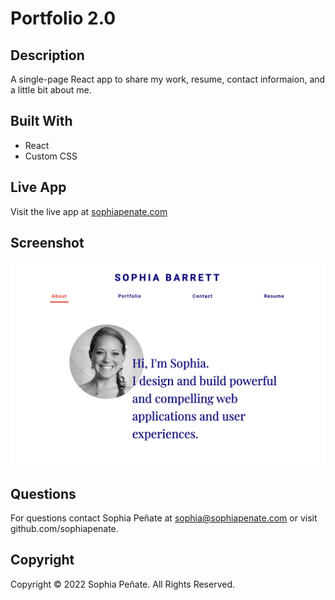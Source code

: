 # Portfolio 2.0

## Description

A single-page React app to share my work, resume, contact informaion, and a little bit about me.

## Built With

- React
- Custom CSS

## Live App

Visit the live app at [sophiapenate.com](http://sophiapenate.com/)

## Screenshot

![screenshot](./screenshot.png)

## Questions

For questions contact Sophia Peñate at sophia@sophiapenate.com or visit github.com/sophiapenate.

## Copyright

Copyright © 2022 Sophia Peñate. All Rights Reserved.